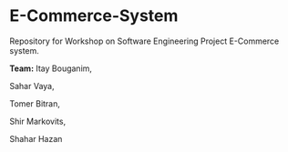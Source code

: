 # E-Commerce-System
  Repository for Workshop on Software Engineering Project E-Commerce system.
  
  **Team:**
  Itay Bouganim,
  
  Sahar Vaya,
  
  Tomer Bitran,
  
  Shir Markovits,
  
  Shahar Hazan
